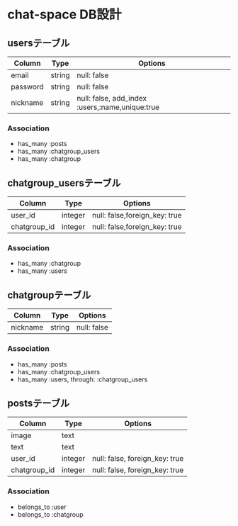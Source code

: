 # chat-space DB設計
## usersテーブル
|Column|Type|Options|
|------|----|-------|
|email|string|null: false|
|password|string|null: false|
|nickname|string|null: false, add_index :users,:name,unique:true|
### Association
- has_many :posts
- has_many :chatgroup_users
- has_many :chatgroup

## chatgroup_usersテーブル
|Column|Type|Options|
|------|----|-------|
|user_id|integer|null: false,foreign_key: true|
|chatgroup_id|integer|null: false,foreign_key: true|
### Association
- has_many :chatgroup
- has_many :users

## chatgroupテーブル
|Column|Type|Options|
|------|----|-------|
|nickname|string|null: false|
### Association
- has_many :posts
- has_many :chatgroup_users
- has_many :users, through: :chatgroup_users

## postsテーブル
|Column|Type|Options|
|------|----|-------|
|image|text||
|text|text||
|user_id|integer|null: false, foreign_key: true|
|chatgroup_id|integer|null: false, foreign_key: true|
### Association
- belongs_to :user
- belongs_to :chatgroup